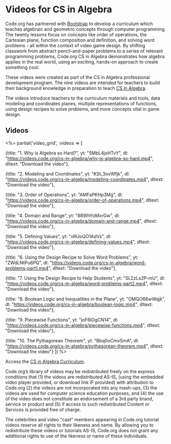 # Videos for CS in Algebra

Code.org has partnered with [Bootstrap](http://www.BootstrapWorld.org) to develop a curriculum which teaches algebraic and geometric concepts through computer programming. The twenty lessons focus on concepts like order of operations, the Cartesian plane, function composition and definition, and solving word problems - all within the context of video game design. By shifting classwork from abstract pencil-and-paper problems to a series of relevant programming problems, Code.org CS in Algebra demonstrates how algebra applies in the real world, using an exciting, hands-on approach to create something cool.

These videos were created as part of the CS in Algebra professional development program. The nine videos are intended for teachers to build their background knowledge in preparation to teach [CS in Algebra](/curriculum/algebra).

The videos introduce teachers to the curriculum materials and tools,  data modeling and coordinates planes, multiple representations of functions, using design recipes to solve problems, and more concepts vital in game design.


## <a name="videos"/>Videos

<%= partial('video_grid', :videos => [ 

  {title: "1. Why is Algebra so Hard?", yt: "5MbL4jxHTvY", dl: "https://videos.code.org/cs-in-algebra/why-is-algebra-so-hard.mp4", dltext: "Download the video"},
  
  {title: "2. Modeling and Coordinates", yt: "KSt_3ovWfjk", dl: "https://videos.code.org/cs-in-algebra/modeling-coordinates.mp4", dltext: "Download the video"},  

  {title: "3. Order of Operations", yt: "AMFaPKHp3Mg", dl: "https://videos.code.org/cs-in-algebra/order-of-operations.mp4", dltext: "Download the video"},  

  {title: "4. Domain and Range", yt: "88WhYoMxrGw", dl: "https://videos.code.org/cs-in-algebra/domain-and-range.mp4", dltext: "Download the video"},  

  {title: "5. Defining Values", yt: "xRUoQO1AdVs", dl: "https://videos.code.org/cs-in-algebra/defining-values.mp4", dltext: "Download the video"},

  {title: "6. Using the Design Recipe to Solve Word Problems", yt: "ZWdLNtPu6PQ", dl: "https://videos.code.org/cs-in-algebra/word-problems-part1.mp4", dltext: "Download the video"},  

  {title: "7. Using the Design Recipe to Help Students", yt: "SL2zLs2P-mU", dl: "https://videos.code.org/cs-in-algebra/word-problems-part2.mp4", dltext: "Download the video"},  

  {title: "8. Boolean Logic and Inequalities in the Plane", yt: "OMQO66wWqjk", dl: "https://videos.code.org/cs-in-algebra/boolean-logic.mp4", dltext: "Download the video"},  

  {title: "9. Piecewise Functions", yt: "joF6lOgCN14", dl: "https://videos.code.org/cs-in-algebra/piecewise-functions.mp4", dltext: "Download the video"},

  {title: "10. The Pythagorean Theorem", yt: "Bbq0oCmvSmA", dl: "https://videos.code.org/cs-in-algebra/pythagorean-theorem.mp4", dltext: "Download the video"}
  ]) %>  


Access the [CS in Algebra Curriculum](/curriculum/algebra).

Code.org’s library of videos may be redistributed freely on the express conditions that (1) the videos are redistributed AS-IS, (using the embedded video player provided, or download link IF provided) with attribution to Code.org (2) the videos are not incorporated into any mash-ups, (3) the videos are used for computer science education purposes, and (4) the use of the video does not constitute an endorsement of a 3rd party brand, service or product and (5) if access to such redistributed Content or Services is provided free of charge.

The celebrities and video "cast" members appearing in Code.org tutorial videos reserve all rights to their likeness and name. By allowing you to redistribute these videos or tutorials AS-IS, Code.org does not grant any additional rights to use of the likeness or name of these individuals.
